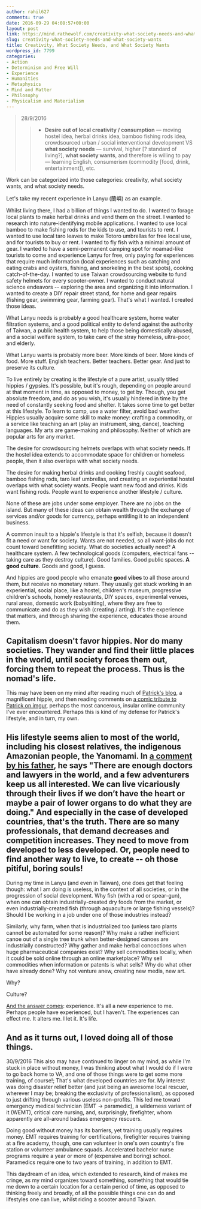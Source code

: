 ```yaml
---
author: rahil627
comments: true
date: 2016-09-29 04:08:57+00:00
layout: post
link: https://mind.rathewolf.com/creativity-what-society-needs-and-what-society-wants/
slug: creativity-what-society-needs-and-what-society-wants
title: Creativity, What Society Needs, and What Society Wants
wordpress_id: 7799
categories:
- Action
- Determinism and Free Will
- Experience
- Humanities
- Metaphysics
- Mind and Matter
- Philosophy
- Physicalism and Materialism
---
```


<blockquote>28/9/2016

> 
>   * **Desire out of local creativity / consumption** — moving hostel idea, herbal drinks idea, bamboo fishing rods idea, crowdsourced urban / social interventional development VS **what society needs** — survival, higher [? standard of living?], **what society wants**, and therefore is willing to pay — learning English, consumerism (commodity [food, drink, entertainment]), etc.
> </blockquote>



Work can be categorized into those categories: creativity, what society wants, and what society needs.

Let's take my recent experience in Lanyu (蘭嶼) as an example.

Whilst living there, I had a billion of things I wanted to do. I wanted to forage local plants to make herbal drinks and vend them on the street. I wanted to research into nature-identifying mobile applications. I wanted to use local bamboo to make fishing rods for the kids to use, and tourists to rent. I wanted to use local taro leaves to make Totoro umbrellas for free local use, and for tourists to buy or rent. I wanted to fly fish with a minimal amount of gear. I wanted to have a semi-permanent camping spot for noamad-like tourists to come and experience Lanyu for free, only paying for experiences that require much information (local experiences such as catching and eating crabs and oysters, fishing, and snorkeling in the best spots), cooking catch-of-the-day. I wanted to use Taiwan crowdsourcing website to fund safety helmets for every scooter-owner. I wanted to conduct natural science endeavors -- exploring the area and organizing it into information. I wanted to create a DIY repair street stand, for home and gear repairs (fishing gear, swimming gear, farming gear). That's what I wanted. I created those ideas.

What Lanyu needs is probably a good healthcare system, home water filtration systems, and a good political entity to defend against the authority of Taiwan, a public health system, to help those being domestically abused, and a social welfare system, to take care of the stray homeless, ultra-poor, and elderly.

What Lanyu wants is probably more beer. More kinds of beer. More kinds of food. More stuff. English teachers. Better teachers. Better gear. And just to preserve its culture.

To live entirely by creating is the lifestyle of a pure artist, usually titled hippies / gypsies. It's possible, but it's rough, depending on people around at that moment in time, as opposed to money, to get by. Though, you get absolute freedom, and do as you wish, it's usually hindered in time by the need of constantly seeking food and shelter. It takes some time to get better at this lifestyle. To learn to camp, use a water filter, avoid bad weather. Hippies usually acquire some skill to make money: crafting a commodity, or a service like teaching an art (play an instrument, sing, dance), teaching languages. My arts are game-making and philosophy. Neither of which are popular arts for any market.

The desire for crowdsourcing helmets overlaps with what society needs. If the hostel idea extends to accommodate space for children or homeless people, then it also overlaps with what society needs.

The desire for making herbal drinks and cooking freshly caught seafood, bamboo fishing rods, taro leaf umbrellas, and creating an experiential hostel overlaps with what society wants. People want new food and drinks. Kids want fishing rods. People want to experience another lifestyle / culture.

None of these are jobs under some employer. There are no jobs on the island. But many of these ideas can obtain wealth through the exchange of services and/or goods for currency, perhaps entitling it to an independent business.

A common insult to a hippie's lifestyle is that it's selfish, because it doesn't fit a need or want for society. Wants are not needed, so all want-jobs do not count toward benefitting society. What do societies actually need? A healthcare system. A few technological goods (computers, electrical fans -- taking care as they destroy culture). Good families. Good public spaces. **A good culture**. Goods and good, I guess.

And hippies are good people who emanate **good vibes** to all those around them, but receive no monetary return. They usually get stuck working in an experiential, social place, like a hostel, children's museum, progressive children's schools, homely restaurants, DIY spaces, experimental venues, rural areas, domestic work (babysitting), where they are free to communicate and do as they wish (creating / arting). It's the experience that matters, and through sharing the experience, educates those around them.

Capitalism doesn't favor hippies. Nor do many societies. They wander and find their little places in the world, until society forces them out, forcing them to repeat the process. Thus is the nomad's life.
--

This may have been on my mind after reading much of [Patrick's blog](https://hitchtheworld.com/), a magnificent hippie, and then reading comments on [a comic tribute to Patrick on imgur](http://imgur.com/gallery/CnT2W), perhaps the most cancerous, insular online community I've ever encountered. Perhaps this is kind of my defense for Patrick's lifestyle, and in turn, my own.

His lifestyle seems alien to most of the world, including his closest relatives, the indigenous Amazonian people, the Yanomami. In [a comment by his father](http://www.thebrokebackpacker.com/backpacker-interviews-hitch-world/#comment-5017), he says "There are enough doctors and lawyers in the world, and a few adventurers keep us all interested. We can live vicariously through their lives if we don’t have the heart or maybe a pair of lower organs to do what they are doing." And especially in the case of developed countries, that's the truth. There are so many professionals, that demand decreases and competition increases. They need to move from developed to less developed. Or, people need to find another way to live, to create -- oh those pitiful, boring souls!
--

During my time in Lanyu (and even in Taiwan), one does get that feeling though: what I am doing is useless, in the context of all societies, or in the progression of social development. Why fish (with a rod or spear-gun), when one can obtain industrially-created dry foods from the market, or even industrially-created fish (through aquaculture or large fishing vessels)? Should I be working in a job under one of those industries instead?

Similarly, why farm, when that is industrialized too (unless taro plants cannot be automated for some reason)? Why make a rather inefficient canoe out of a single tree trunk when better-designed canoes are industrially constructed? Why gather and make herbal concoctions when huge pharmaceutical companies exist? Why sell commodities locally, when it could be sold online through an online marketplace? Why sell commodities when information or patents is what sells? Why do what other have already done? Why not venture anew, creating new media, new art.

Why?

Culture?

[And the answer comes](http://www.youtube.com/watch?v=znIXyFh6dsI&t=2m59s): experience. It's all a new experience to me. Perhaps people have experienced, but I haven't. The experiences can effect me. It alters me. I let it. It's life.

And as it turns out, I loved doing all of those things.
--

30/9/2016
This also may have continued to linger on my mind, as while I'm stuck in place without money, I was thinking about what I would do if I were to go back home to VA, and one of those things were to get some more training, of course!; That's what developed countries are for. My interest was doing disaster relief better (and just being an awesome local rescuer, wherever I may be; breaking the exclusivity of professionalism), as opposed to just drifting through various useless non-profits. This led me toward emergency medical technician (EMT -> paramedic), a wilderness variant of it (WEMT), critical care nursing, and, surprisingly, firefighter, whom apparently are all-around badass emergency rescuers.

Doing good without money has its barriers, yet training usually requires money. EMT requires training for certifications, firefighter requires training at a fire academy, though, one can volunteer in one's own country's fire station or volunteer ambulance squads. Accelerated bachelor nurse programs require a year or more of (expensive and boring) school. Paramedics require one to two years of training, in addition to EMT.

This daydream of an idea, which extended to research, kind of makes me cringe, as my mind organizes toward something, something that would tie me down to a certain location for a certain period of time, as opposed to thinking freely and broadly, of all the possible things one can do and lifestyles one can live, whilst riding a scooter around Taiwan.

